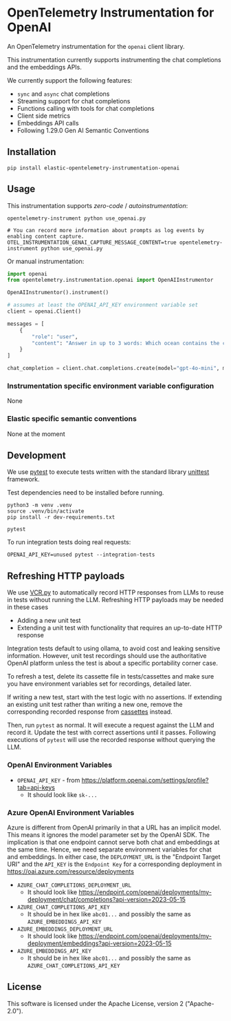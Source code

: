 # OpenTelemetry Instrumentation for OpenAI

An OpenTelemetry instrumentation for the `openai` client library.

This instrumentation currently supports instrumenting the chat completions and the embeddings APIs.

We currently support the following features:
- `sync` and `async` chat completions
- Streaming support for chat completions
- Functions calling with tools for chat completions
- Client side metrics
- Embeddings API calls
- Following 1.29.0 Gen AI Semantic Conventions

## Installation

```
pip install elastic-opentelemetry-instrumentation-openai
```

## Usage

This instrumentation supports *zero-code* / *autoinstrumentation*:

```
opentelemetry-instrument python use_openai.py

# You can record more information about prompts as log events by enabling content capture.
OTEL_INSTRUMENTATION_GENAI_CAPTURE_MESSAGE_CONTENT=true opentelemetry-instrument python use_openai.py
```

Or manual instrumentation:

```python
import openai
from opentelemetry.instrumentation.openai import OpenAIInstrumentor

OpenAIInstrumentor().instrument()

# assumes at least the OPENAI_API_KEY environment variable set
client = openai.Client()

messages = [
    {
        "role": "user",
        "content": "Answer in up to 3 words: Which ocean contains the canarian islands?",
    }
]

chat_completion = client.chat.completions.create(model="gpt-4o-mini", messages=messages)
```

### Instrumentation specific environment variable configuration

None

### Elastic specific semantic conventions

None at the moment

## Development

We use [pytest](https://docs.pytest.org/en/stable/) to execute tests written with the standard
library [unittest](https://docs.python.org/3/library/unittest.html) framework.

Test dependencies need to be installed before running.

```
python3 -m venv .venv
source .venv/bin/activate
pip install -r dev-requirements.txt

pytest
```

To run integration tests doing real requests:

```
OPENAI_API_KEY=unused pytest --integration-tests
```

## Refreshing HTTP payloads

We use [VCR.py](https://vcrpy.readthedocs.io/en/latest/) to automatically record HTTP responses from
LLMs to reuse in tests without running the LLM. Refreshing HTTP payloads may be needed in these
cases

- Adding a new unit test
- Extending a unit test with functionality that requires an up-to-date HTTP response

Integration tests default to using ollama, to avoid cost and leaking sensitive information.
However, unit test recordings should use the authoritative OpenAI platform unless the test is
about a specific portability corner case.

To refresh a test, delete its cassette file in tests/cassettes and make sure you have environment
variables set for recordings, detailed later.

If writing a new test, start with the test logic with no assertions. If extending an existing unit test
rather than writing a new one, remove the corresponding recorded response from [cassettes](./tests/cassettes/)
instead.

Then, run `pytest` as normal. It will execute a request against the LLM and record it. Update the
test with correct assertions until it passes. Following executions of `pytest` will use the recorded
response without querying the LLM.

### OpenAI Environment Variables

* `OPENAI_API_KEY` - from https://platform.openai.com/settings/profile?tab=api-keys
  * It should look like `sk-...` 

### Azure OpenAI Environment Variables

Azure is different from OpenAI primarily in that a URL has an implicit model. This means it ignores
the model parameter set by the OpenAI SDK. The implication is that one endpoint cannot serve both
chat and embeddings at the same time. Hence, we need separate environment variables for chat and
embeddings. In either case, the `DEPLOYMENT_URL` is the "Endpoint Target URI" and the `API_KEY` is
the `Endpoint Key` for a corresponding deployment in https://oai.azure.com/resource/deployments

* `AZURE_CHAT_COMPLETIONS_DEPLOYMENT_URL`
  * It should look like https://endpoint.com/openai/deployments/my-deployment/chat/completions?api-version=2023-05-15
* `AZURE_CHAT_COMPLETIONS_API_KEY`
  * It should be in hex like `abc01...` and possibly the same as `AZURE_EMBEDDINGS_API_KEY`
* `AZURE_EMBEDDINGS_DEPLOYMENT_URL`
  * It should look like https://endpoint.com/openai/deployments/my-deployment/embeddings?api-version=2023-05-15
* `AZURE_EMBEDDINGS_API_KEY`
  * It should be in hex like `abc01...` and possibly the same as `AZURE_CHAT_COMPLETIONS_API_KEY`

## License

This software is licensed under the Apache License, version 2 ("Apache-2.0").
